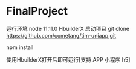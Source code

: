 # FinalProject

运行环境
node 11.11.0
HbuilderX
启动项目
git clone https://github.com/cometang/tim-uniapp.git

npm install 

使用HbuilderX打开后即可运行[支持 APP 小程序 h5]
